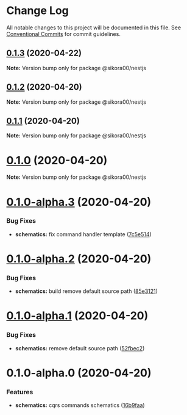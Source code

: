 # Change Log

All notable changes to this project will be documented in this file.
See [Conventional Commits](https://conventionalcommits.org) for commit guidelines.

## [0.1.3](https://github.com/Sikora00/packages/compare/@sikora00/nestjs@0.1.2...@sikora00/nestjs@0.1.3) (2020-04-22)

**Note:** Version bump only for package @sikora00/nestjs





## [0.1.2](https://github.com/Sikora00/packages/compare/@sikora00/nestjs@0.1.1...@sikora00/nestjs@0.1.2) (2020-04-20)

**Note:** Version bump only for package @sikora00/nestjs





## [0.1.1](https://github.com/Sikora00/packages/compare/@sikora00/nestjs@0.1.0...@sikora00/nestjs@0.1.1) (2020-04-20)

**Note:** Version bump only for package @sikora00/nestjs





# [0.1.0](https://github.com/Sikora00/packages/compare/@sikora00/nestjs@0.1.0-alpha.3...@sikora00/nestjs@0.1.0) (2020-04-20)

**Note:** Version bump only for package @sikora00/nestjs





# [0.1.0-alpha.3](https://github.com/Sikora00/packages/compare/@sikora00/nestjs@0.1.0-alpha.2...@sikora00/nestjs@0.1.0-alpha.3) (2020-04-20)


### Bug Fixes

* **schematics:** fix command handler template ([7c5e514](https://github.com/Sikora00/packages/commit/7c5e5143a79ed27ff23a60abbfe0fec464ceae9a))





# [0.1.0-alpha.2](https://github.com/Sikora00/packages/compare/@sikora00/nestjs@0.1.0-alpha.1...@sikora00/nestjs@0.1.0-alpha.2) (2020-04-20)


### Bug Fixes

* **schematics:** build remove default source path ([85e3121](https://github.com/Sikora00/packages/commit/85e3121fb4814944bbb54a0a6889c96ecf7f1119))





# [0.1.0-alpha.1](https://github.com/Sikora00/packages/compare/@sikora00/nestjs@0.1.0-alpha.0...@sikora00/nestjs@0.1.0-alpha.1) (2020-04-20)


### Bug Fixes

* **schematics:** remove default source path ([52fbec2](https://github.com/Sikora00/packages/commit/52fbec2c0648daec0cad96282e4814b303431342))





# 0.1.0-alpha.0 (2020-04-20)


### Features

* **schematics:** cqrs commands schematics ([16b9faa](https://github.com/Sikora00/packages/commit/16b9faabb768a304b1ae498f5948c96557fb9ab1))

